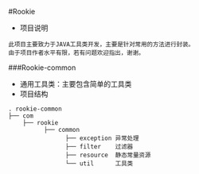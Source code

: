 #Rookie  
   * 项目说明  
  ```  
  此项目主要致力于JAVA工具类开发，主要是针对常用的方法进行封装。  
  由于项目作者水平有限，若有问题欢迎指出，谢谢。
  ```  
###Rookie-common  
  * 通用工具类：主要包含简单的工具类  
  * 项目结构  
  ```
. rookie-common
├── com
      ├── rookie
            ├── common
                  ├── exception 异常处理
                  ├── filter    过滤器
                  ├── resource  静态常量资源  
                  └── util      工具类
```  
